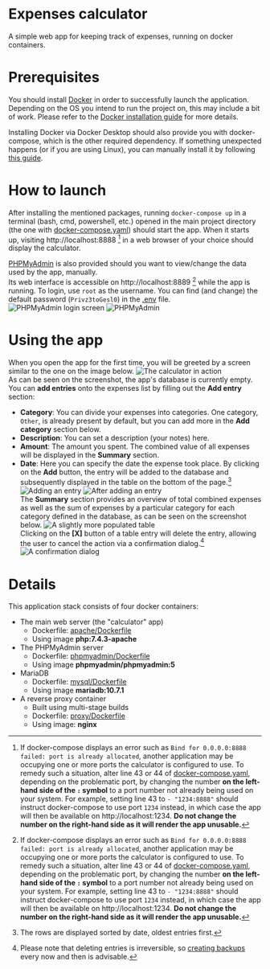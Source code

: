 # Expenses calculator
A simple web app for keeping track of expenses, running on docker containers.

# Prerequisites
You should install [Docker](https://www.docker.com/) in order to successfully launch the application. Depending on the OS you intend to run the project on, this may include a bit of work. Please refer to the [Docker installation guide](https://docs.docker.com/get-docker/) for more details.  

Installing Docker via Docker Desktop should also provide you with docker-compose, which is the other required dependency. If something unexpected happens (or if you are using Linux), you can manually install it by following [this guide](https://docs.docker.com/compose/install/).

# How to launch
After installing the mentioned packages, running `docker-compose up` in a terminal (bash, cmd, powershell, etc.) opened in the main project directory (the one with [docker-compose.yaml](docker-compose.yaml)) should start the app. When it starts up, visiting http://localhost:8888 [^1] in a web browser of your choice should display the calculator.

[PHPMyAdmin](https://www.phpmyadmin.net/) is also provided should you want to view/change the data used by the app, manually.  
Its web interface is accessible on http://localhost:8889 [^1] while the app is running. To login, use `root` as the username. You can find (and change) the default password (`Privz3toGesl0`) in the [.env](.env) file.  
![PHPMyAdmin login screen](screenshots/pma.png "PHPMyAdmin login screen") ![PHPMyAdmin](screenshots/pma2.png "PHPMyAdmin")

# Using the app
When you open the app for the first time, you will be greeted by a screen similar to the one on the image below.
![The calculator in action](screenshots/calc.png "The calculator in action")   
As can be seen on the screenshot, the app's database is currently empty. You can **add entries** onto the expenses list by filling out the **Add entry** section:
* **Category**: You can divide your expenses into categories. One category, `Other`, is already present by default, but you can add more in the **Add category** section below. 
* **Description**: You can set a description (your notes) here.
* **Amount**: The amount you spent. The combined value of all expenses will be displayed in the **Summary** section.
* **Date**: Here you can specify the date the expense took place.
By clicking on the **Add** button, the entry will be added to the database and subsequently displayed in the table on the bottom of the page.[^2]
![Adding an entry](screenshots/adding.png "Adding an entry")
![After adding an entry](screenshots/table.png "After adding an entry")  
The **Summary** section provides an overview of total combined expenses as well as the sum of expenses by a particular category for each category defined in the database, as can be seen on the screenshot below.
![A slightly more populated table](screenshots/table2.png "A slightly more populated table")  
Clicking on the **\[X\]** button of a table entry will delete the entry, allowing the user to cancel the action via a confirmation dialog.[^3]   
![A confirmation dialog](screenshots/confirm.png "A confirmation dialog")  

# Details
This application stack consists of four docker containers:
* The main web server (the "calculator" app)
  * Dockerfile: [apache/Dockerfile](apache/Dockerfile)
  * Using image **php:7.4.3-apache**
* The PHPMyAdmin server
  * Dockerfile: [phpmyadmin/Dockerfile](phpmyadmin/Dockerfile)
  * Using image **phpmyadmin/phpmyadmin:5**
* MariaDB
  * Dockerfile: [mysql/Dockerfile](mysql/Dockerfile)
  * Using image **mariadb:10.7.1**
* A reverse proxy container
  * Built using multi-stage builds
  * Dockerfile: [proxy/Dockerfile](proxy/Dockerfile)
  * Using image: **nginx**



[^1]: If docker-compose displays an error such as `Bind for 0.0.0.0:8888 failed: port is already allocated`, another application may be occupying one or more ports the calculator is configured to use. To remedy such a situation, alter line 43 or 44 of [docker-compose.yaml](docker-compose.yaml), depending on the problematic port, by changing the number **on the left-hand side of the `:` symbol** to a port number not already being used on your system. For example, setting line 43 to `- "1234:8888"` should instruct docker-compose to use port `1234` instead, in which case the app will then be available on http://localhost:1234. **Do not change the number on the right-hand side as it will render the app unusable.**
[^2]: The rows are displayed sorted by date, oldest entries first.
[^3]: Please note that deleting entries is irreversible, so [creating backups](#backups) every now and then is advisable.